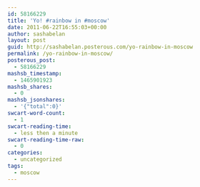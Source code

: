 ```yaml
---
id: 58166229
title: 'Yo! #rainbow in #moscow'
date: 2011-06-22T16:55:03+00:00
author: sashabelan
layout: post
guid: http://sashabelan.posterous.com/yo-rainbow-in-moscow
permalink: /yo-rainbow-in-moscow/
posterous_post:
  - 58166229
mashsb_timestamp:
  - 1465901923
mashsb_shares:
  - 0
mashsb_jsonshares:
  - '{"total":0}'
swcart-word-count:
  - 1
swcart-reading-time:
  - less then a minute
swcart-reading-time-raw:
  - 0
categories:
  - uncategorized
tags:
  - moscow
---
```

[](http://instagr.am/p/GL446/)